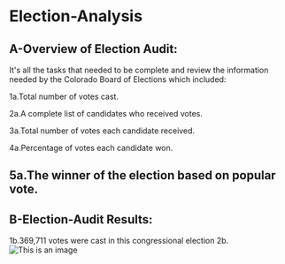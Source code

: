 # Election-Analysis
##  A-Overview of Election Audit:
It's all the tasks that needed to be complete and review the information needed by the Colorado Board of Elections which included:

1a.Total number of votes cast.

2a.A complete list of candidates who received votes.

3a.Total number of votes each candidate received.

4a.Percentage of votes each candidate won.

5a.The winner of the election based on popular vote.
-------------------------------------------------------------------------------------------------------------------------------------
## B-Election-Audit Results:

1b.369,711 votes were cast in this congressional election
2b. ![This is an image](https://)

